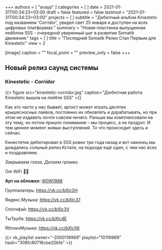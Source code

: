 +++
authors = [ "snayp" ]
categories = [ ]
date = 2021-01-31T00:34:23+03:00
draft = false
featured = false
lastmod = "2021-01-31T00:34:23+03:00"
projects = [ ]
subtitle = "Дебютный альбом Kinestetic под названием 'Corridor', увидел свет 25 января и доступен на всех цифровых платформах."
summary = "Новая пластинка выпущенная лейблом SSS - очередной уверенный шаг в развитии Somatik движения."
tags = [ ]
title = "Последний Somatik Релиз Стал Первым для Kinestetic"
view = 2

[image]
caption = ""
focal_point = ""
preview_only = false
+++

## Новый релиз саунд системы

### **Kinestetic** - _Corridor_

{{< figure src="kinestetic-corridor.jpg" caption="Дюбютная работа Kinestetic вышла на лейбле SSS" >}}

Как это часто у нас бывает, артист может  играть десятки крышесносных лайвов, постоянно их обновлять и дорабатывать, но при этом не издавать почти совсем ничего. Раньше мы комплексовали на эту тему, но потом пришло понимание – мы процесс, а не продукт. И тем ценнее момент живых выступлений. То что происходит здесь и сейчас.

Кинестетик дебютировал в SSS ровно три года назад и вот наконец мы дождались сольный релиз.Кстати, на подходе ещё один, с чем нас всех и поздравляем.

_Закрываем глаза. Делаем громко._

Om WiFi 🙏🏻

**Арт на обложке:**  [W0W1988](https://vk.com/id4350628)

Группалагерь: <https://vk.cc/bXlc2H>

Яндекс.Музыка: <https://vk.cc/bXlc37>

Спотифай: <https://vk.cc/bXlc3V>

ТыТруба: <https://vk.cc/bXlc4E>

ЯблокоМузыка: <https://vk.cc/bXlc56>

{{< vk_playlist owner="-2000119969" playlist="10119969" hash="308fc80716cbe20bfe" >}}
